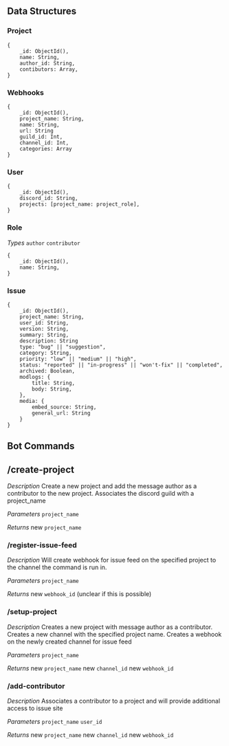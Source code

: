 ## Data Structures

### Project
```
{
    _id: ObjectId(),
    name: String,
    author_id: String,
    contibutors: Array,
}
```

### Webhooks
```
{
    _id: ObjectId(),
    project_name: String,
    name: String,
    url: String
    guild_id: Int,
    channel_id: Int,
    categories: Array
}
```

### User
```
{
    _id: ObjectId(),
    discord_id: String,
    projects: [project_name: project_role],
}
```

### Role
*Types*
`author`
`contributor`


```
{
    _id: ObjectId(),
    name: String,
}
```

### Issue
```
{
    _id: ObjectId(),
    project_name: String,
    user_id: String,
    version: String,
    summary: String,
    description: String
    type: "bug" || "suggestion",
    category: String,
    priority: "low" || "medium" || "high",
    status: "reported" || "in-progress" || "won't-fix" || "completed",
    archived: Boolean,
    modlogs: {
        title: String,
        body: String,
    },
    media: {
        embed_source: String,
        general_url: String
    }
}
```

## Bot Commands

## /create-project
*Description*
Create a new project and add the message author as a contributor to the new project.
Associates the discord guild with a project_name

*Parameters*
`project_name`

*Returns*
new `project_name`

### /register-issue-feed
*Description*
Will create webhook for issue feed on the specified project to the channel the command is run in.

*Parameters*
`project_name`

*Returns*
new `webhook_id` (unclear if this is possible)


### /setup-project
*Description*
Creates a new project with message author as a contributor.
Creates a new channel with the specified project name.
Creates a webhook on the newly created channel for issue feed

*Parameters*
`project_name`

*Returns*
new `project_name`
new `channel_id`
new `webhook_id`


### /add-contributor
*Description*
Associates a contributor to a project and will provide additional access to issue site

*Parameters*
`project_name`
`user_id`

*Returns*
new `project_name`
new `channel_id`
new `webhook_id`